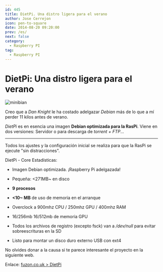 ```yaml
---
id: 445
title: DietPi. Una distro ligera para el verano
author: Jose Cerrejon
icon: pen-to-square
date: 2014-08-20 09:20:00
prev: /es/
next: false
category:
  - Raspberry PI
tag:
  - Raspberry PI
---
```


# DietPi: Una distro ligera para el verano

![minibian](/images/minibian.jpg)

Creo que a *Dan Knight* le ha costado adelgazar *Debian* más de lo que a mí perder 11 kilos antes de verano.

*DietPi* es en esencia una imagen **Debian optimizada para la RasPi**. Viene en dos versiones: Servidor o para descarga de *torrent + FTP*...

- - -
Todos los ajustes y la configuración inicial se realiza para que la RasPi se ejecute "sin distracciones".

DietPi - Core Estadísticas:

* Imagen Debian optimizada. ¡Raspberry Pi adelgazada!

* Pequeña: <271MB~ en disco

* **9 procesos**

* **<10~ MB** de uso de memoria en el arranque

* Overclock a 900mhz CPU / 250mhz GPU / 400mhz RAM

* 16/256mb 16/512mb de memoria GPU

* Todos los archivos de registro (excepto fsck) van a */dev/null* para evitar sobreescrituras en la SD

* Listo para montar un disco duro externo USB con ext4

No olvides donar a la causa si te parece interesante el proyecto en la siguiente web.

Enlace: [fuzon.co.uk > DietPi](http://fuzon.co.uk/phpbb/viewtopic.php?f=8&t=6)